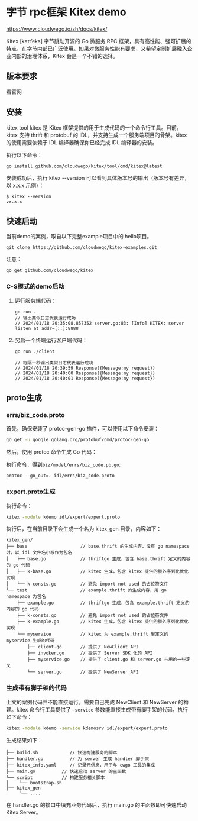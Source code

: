 # 字节 rpc框架 Kitex demo

https://www.cloudwego.io/zh/docs/kitex/

Kitex [kaɪt’eks] 字节跳动开源的 Go 微服务 RPC 框架，具有高性能、强可扩展的特点，在字节内部已广泛使用。如果对微服务性能有要求，又希望定制扩展融入企业内部的治理体系，Kitex 会是一个不错的选择。

## 版本要求
看官网

## 安装
kitex tool
kitex 是 Kitex 框架提供的用于生成代码的一个命令行工具。目前，kitex 支持 thrift 和 protobuf 的 IDL，并支持生成一个服务端项目的骨架。kitex 的使用需要依赖于 IDL 编译器确保你已经完成 IDL 编译器的安装。

执行以下命令：
```shell
go install github.com/cloudwego/kitex/tool/cmd/kitex@latest
```

安装成功后，执行 kitex --version 可以看到具体版本号的输出（版本号有差异，以 x.x.x 示例）：

```shell
$ kitex --version
vx.x.x
```

## 快速启动
当前demo的案例，取自以下完整example项目中的 hello项目。

```shell
git clone https://github.com/cloudwego/kitex-examples.git
```

注意：
```shell
go get github.com/cloudwego/kitex
```


### C-S模式的demo启动

1. 运行服务端代码：
    ```shell
    go run .
    // 输出类似日志代表运行成功
    // 2024/01/18 20:35:08.857352 server.go:83: [Info] KITEX: server listen at addr=[::]:8888
    ```
2. 另启一个终端运行客户端代码：
    ```shell
    go run ./client

    // 每隔一秒输出类似日志代表运行成功
    // 2024/01/18 20:39:59 Response({Message:my request})
    // 2024/01/18 20:40:00 Response({Message:my request})
    // 2024/01/18 20:40:01 Response({Message:my request})
    ```


## proto生成

### errs/biz_code.proto
首先，确保安装了 protoc-gen-go 插件，可以使用以下命令安装：
```bash
go get -u google.golang.org/protobuf/cmd/protoc-gen-go
```
然后，使用 protoc 命令生成 Go 代码：


执行命令，得到`biz/model/errs/biz_code.pb.go`:
```shell
protoc --go_out=. idl/errs/biz_code.proto
```

### expert.proto生成
执行命令：
```bash
kitex -module kdemo idl/expert/expert.proto
```

执行后，在当前目录下会生成一个名为 kitex_gen 目录，内容如下：
```
kitex_gen/
├── base					// base.thrift 的生成内容，没有 go namespace 时，以 idl 文件名小写作为包名
│   ├── base.go				// thriftgo 生成，包含 base.thrift 定义的内容的 go 代码
│   ├── k-base.go			// kitex 生成，包含 kitex 提供的额外序列化优化实现
│   └── k-consts.go			// 避免 import not used 的占位符文件
└── test					// example.thrift 的生成内容，用 go namespace 为包名
    ├── example.go			// thriftgo 生成，包含 example.thrift 定义的内容的 go 代码
    ├── k-consts.go			// 避免 import not used 的占位符文件
    ├── k-example.go		// kitex 生成，包含 kitex 提供的额外序列化优化实现
    └── myservice			// kitex 为 example.thrift 里定义的 myservice 生成的代码
        ├── client.go		// 提供了 NewClient API
        ├── invoker.go		// 提供了 Server SDK 化的 API
        ├── myservice.go	// 提供了 client.go 和 server.go 共用的一些定义
        └── server.go		// 提供了 NewServer API
```

### 生成带有脚手架的代码
上文的案例代码并不能直接运行，需要自己完成 NewClient 和 NewServer 的构建。kitex 命令行工具提供了 `-service` 参数能直接生成带有脚手架的代码，执行如下命令：

```bash
kitex -module kdemo -service kdemosrv idl/expert/expert.proto
```

生成结果如下：
```
├── build.sh			// 快速构建服务的脚本
├── handler.go		    // 为 server 生成 handler 脚手架
├── kitex_info.yaml  	// 记录元信息，用于与 cwgo 工具的集成
├── main.go		 	 // 快速启动 server 的主函数
└── script			 // 构建服务相关脚本
│    └── bootstrap.sh
├── kitex_gen
     └── ....
```

在 handler.go 的接口中填充业务代码后，执行 main.go 的主函数即可快速启动 Kitex Server。

